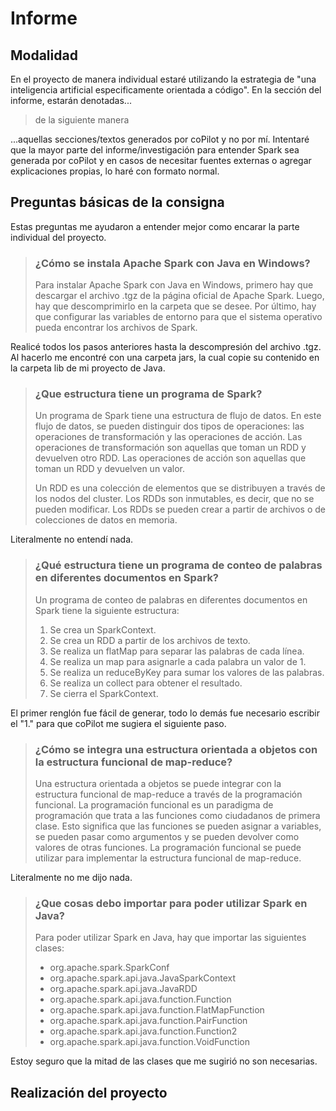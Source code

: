 # Informe 

## Modalidad

En el proyecto de manera individual estaré utilizando la estrategia de "una inteligencia artificial especificamente orientada a código". En la sección del informe, estarán denotadas...
> de la siguiente manera

...aquellas secciones/textos generados por coPilot y no por mí. Intentaré que la mayor parte del informe/investigación para entender Spark sea generada por coPilot y en casos de necesitar fuentes externas o agregar explicaciones propias, lo haré con formato normal.

## Preguntas básicas de la consigna

Estas preguntas me ayudaron a entender mejor como encarar la parte individual del proyecto.

> ### ¿Cómo se instala Apache Spark con Java en Windows?
> Para instalar Apache Spark con Java en Windows, primero hay que descargar el archivo .tgz de la página oficial de Apache Spark. Luego, hay que descomprimirlo en la carpeta que se desee. Por último, hay que configurar las variables de entorno para que el sistema operativo pueda encontrar los archivos de Spark.

Realicé todos los pasos anteriores hasta la descompresión del archivo .tgz. Al hacerlo me encontré con una carpeta jars, la cual copie su contenido en la carpeta lib de mi proyecto de Java.

> ### ¿Que estructura tiene un programa de Spark?
> Un programa de Spark tiene una estructura de flujo de datos. En este flujo de datos, se pueden distinguir dos tipos de operaciones: las operaciones de transformación y las operaciones de acción. Las operaciones de transformación son aquellas que toman un RDD y devuelven otro RDD. Las operaciones de acción son aquellas que toman un RDD y devuelven un valor.
> 
> Un RDD es una colección de elementos que se distribuyen a través de los nodos del cluster. Los RDDs son inmutables, es decir, que no se pueden modificar. Los RDDs se pueden crear a partir de archivos o de colecciones de datos en memoria.

Literalmente no entendí nada.

> ### ¿Qué estructura tiene un programa de conteo de palabras en diferentes documentos en Spark?
> Un programa de conteo de palabras en diferentes documentos en Spark tiene la siguiente estructura: 
> 1. Se crea un SparkContext.
> 2. Se crea un RDD a partir de los archivos de texto.
> 3. Se realiza un flatMap para separar las palabras de cada línea.
> 4. Se realiza un map para asignarle a cada palabra un valor de 1.
> 5. Se realiza un reduceByKey para sumar los valores de las palabras.
> 6. Se realiza un collect para obtener el resultado.
> 7. Se cierra el SparkContext.

El primer renglón fue fácil de generar, todo lo demás fue necesario escribir el "1." para que coPilot me sugiera el siguiente paso.

> ### ¿Cómo se integra una estructura orientada a objetos con la estructura funcional de map-reduce?
> Una estructura orientada a objetos se puede integrar con la estructura funcional de map-reduce a través de la programación funcional. La programación funcional es un paradigma de programación que trata a las funciones como ciudadanos de primera clase. Esto significa que las funciones se pueden asignar a variables, se pueden pasar como argumentos y se pueden devolver como valores de otras funciones. La programación funcional se puede utilizar para implementar la estructura funcional de map-reduce.

Literalmente no me dijo nada.

> ### ¿Que cosas debo importar para poder utilizar Spark en Java?
> Para poder utilizar Spark en Java, hay que importar las siguientes clases:
> - org.apache.spark.SparkConf
> - org.apache.spark.api.java.JavaSparkContext
> - org.apache.spark.api.java.JavaRDD
> - org.apache.spark.api.java.function.Function
> - org.apache.spark.api.java.function.FlatMapFunction
> - org.apache.spark.api.java.function.PairFunction
> - org.apache.spark.api.java.function.Function2
> - org.apache.spark.api.java.function.VoidFunction

Estoy seguro que la mitad de las clases que me sugirió no son necesarias.

## Realización del proyecto




